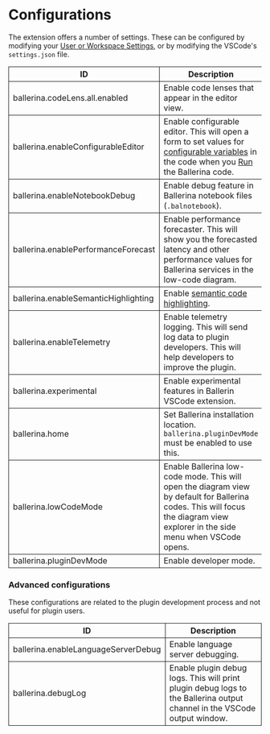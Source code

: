 # Configurations

The extension offers a number of settings. These can be configured by modifying your [User or Workspace Settings](https://code.visualstudio.com/docs/getstarted/settings), or by modifying the VSCode's ` settings.json ` file.

<style>
td, th {
   border: 1px solid !important;
}
</style>

| ID                                    | Description                                               |
|---------------------------------------|-----------------------------------------------------------|
| ballerina.codeLens.all.enabled        | Enable code lenses that appear in the editor view.           |
| ballerina.enableConfigurableEditor    | Enable configurable editor. This will open a  form to set values for [configurable variables](https://ballerina.io/learn/by-example/configurable-variables/) in the code when you [Run](../docs/build-and-run/build-and-run.md) the Ballerina code. |
| ballerina.enableNotebookDebug         | Enable debug feature in Ballerina notebook files (`.balnotebook`). |
| ballerina.enablePerformanceForecast   | Enable performance forecaster. This will show you the forecasted latency and other performance values for Ballerina services in the low-code diagram.     |
| ballerina.enableSemanticHighlighting  | Enable [semantic code highlighting](https://code.visualstudio.com/api/language-extensions/semantic-highlight-guide).               |
| ballerina.enableTelemetry             | Enable telemetry logging. This will send log data to plugin developers. This will help developers to improve the plugin. |
| ballerina.experimental                | Enable experimental features in Ballerin VSCode extension. |
| ballerina.home                        | Set Ballerina installation location. ` ballerina.pluginDevMode ` must be enabled to use this. |
| ballerina.lowCodeMode                 | Enable Ballerina low-code mode. This will open the diagram view by default for Ballerina codes. This will focus the diagram view explorer in the side menu when VSCode opens.                   |
| ballerina.pluginDevMode               | Enable developer mode.                                     |

### Advanced configurations
These configurations are related to the plugin development process and not useful for plugin users.
<style>
td, th {
   border: 1px solid !important;
}
</style>

| ID                                    | Description                                               |
|---------------------------------------|-----------------------------------------------------------|
| ballerina.enableLanguageServerDebug   | Enable language server debugging.
| ballerina.debugLog                    | Enable plugin debug logs. This will print plugin debug logs to the Ballerina output channel in the VSCode output window. |

